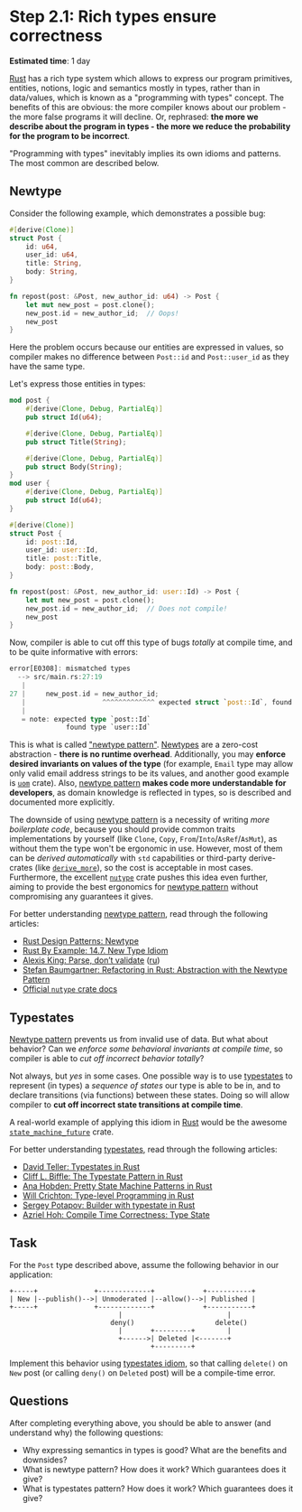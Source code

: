 Step 2.1: Rich types ensure correctness
=======================================

__Estimated time__: 1 day

[Rust] has a rich type system which allows to express our program primitives, entities, notions, logic and semantics mostly in types, rather than in data/values, which is known as a "programming with types" concept. The benefits of this are obvious: the more compiler knows about our problem - the more false programs it will decline. Or, rephrased: __the more we describe about the program in types - the more we reduce the probability for the program to be incorrect__.

"Programming with types" inevitably implies its own idioms and patterns. The most common are described below.




## Newtype

Consider the following example, which demonstrates a possible bug:
```rust
#[derive(Clone)]
struct Post {
    id: u64,
    user_id: u64,
    title: String,
    body: String,
}

fn repost(post: &Post, new_author_id: u64) -> Post {
    let mut new_post = post.clone();
    new_post.id = new_author_id;  // Oops!
    new_post
}
```
Here the problem occurs because our entities are expressed in values, so compiler makes no difference between `Post::id` and `Post::user_id` as they have the same type.

Let's express those entities in types:
```rust
mod post {
    #[derive(Clone, Debug, PartialEq)]
    pub struct Id(u64);

    #[derive(Clone, Debug, PartialEq)]
    pub struct Title(String);

    #[derive(Clone, Debug, PartialEq)]
    pub struct Body(String);
}
mod user {
    #[derive(Clone, Debug, PartialEq)]
    pub struct Id(u64);
}

#[derive(Clone)]
struct Post {
    id: post::Id,
    user_id: user::Id,
    title: post::Title,
    body: post::Body,
}

fn repost(post: &Post, new_author_id: user::Id) -> Post {
    let mut new_post = post.clone();
    new_post.id = new_author_id;  // Does not compile!
    new_post
}
```
Now, compiler is able to cut off this type of bugs _totally_ at compile time, and to be quite informative with errors:
```rust
error[E0308]: mismatched types
  --> src/main.rs:27:19
   |
27 |     new_post.id = new_author_id;
   |                   ^^^^^^^^^^^^^ expected struct `post::Id`, found struct `user::Id`
   |
   = note: expected type `post::Id`
              found type `user::Id`
```

This is what is called ["newtype pattern"][1]. [Newtypes][1] are a zero-cost abstraction - __there is no runtime overhead__. Additionally, you may __enforce desired invariants on values of the type__ (for example, `Email` type may allow only valid email address strings to be its values, and another good example is [`uom`] crate). Also, [newtype pattern][1] __makes code more understandable for developers__, as domain knowledge is reflected in types, so is described and documented more explicitly.

The downside of using [newtype pattern][1] is a necessity of writing _more boilerplate code_, because you should provide common traits implementations by yourself (like `Clone`, `Copy`, `From`/`Into`/`AsRef`/`AsMut`), as without them the type won't be ergonomic in use. However, most of them can be _derived automatically_ with `std` capabilities or third-party derive-crates (like [`derive_more`]), so the cost is acceptable in most cases. Furthermore, the excellent [`nutype`] crate pushes this idea even further, aiming to provide the best ergonomics for [newtype pattern][1] without compromising any guarantees it gives.

For better understanding [newtype pattern][1], read through the following articles:
- [Rust Design Patterns: Newtype][1]
- [Rust By Example: 14.7. New Type Idiom][2]
- [Alexis King: Parse, don’t validate][7] ([ru][7_ru])
- [Stefan Baumgartner: Refactoring in Rust: Abstraction with the Newtype Pattern][10]
- [Official `nutype` crate docs][`nutype`]




## Typestates

[Newtype pattern][1] prevents us from invalid use of data. But what about behavior? Can we _enforce some behavioral invariants at compile time_, so compiler is able to _cut off incorrect behavior totally_?

Not always, but _yes_ in some cases. One possible way is to use [typestates][3] to represent (in types) a _sequence of states_ our type is able to be in, and to declare transitions (via functions) between these states. Doing so will allow compiler to __cut off incorrect state transitions at compile time__.

A real-world example of applying this idiom in [Rust] would be the awesome [`state_machine_future`] crate.

For better understanding [typestates][3], read through the following articles:
- [David Teller: Typestates in Rust][3]
- [Cliff L. Biffle: The Typestate Pattern in Rust][5]
- [Ana Hobden: Pretty State Machine Patterns in Rust][4]
- [Will Crichton: Type-level Programming in Rust][6]
- [Sergey Potapov: Builder with typestate in Rust][8]
- [Azriel Hoh: Compile Time Correctness: Type State][9]




## Task

For the `Post` type described above, assume the following behavior in our application:
```
+-----+              +-------------+            +-----------+
| New |--publish()-->| Unmoderated |--allow()-->| Published |
+-----+              +-------------+            +-----------+
                           |                          |
                         deny()                    delete()
                           |       +---------+        |
                           +------>| Deleted |<-------+
                                   +---------+
```

Implement this behavior using [typestates idiom][3], so that calling `delete()` on `New` post (or calling `deny()` on `Deleted` post) will be a compile-time error.




## Questions

After completing everything above, you should be able to answer (and understand why) the following questions:
- Why expressing semantics in types is good? What are the benefits and downsides?
- What is newtype pattern? How does it work? Which guarantees does it give?
- What is typestates pattern? How does it work? Which guarantees does it give?




[`derive_more`]: https://docs.rs/derive_more
[`nutype`]: https://docs.rs/nutype
[`state_machine_future`]: https://docs.rs/state_machine_future
[`uom`]: https://docs.rs/uom
[Rust]: https://www.rust-lang.org

[1]: https://rust-unofficial.github.io/patterns/patterns/behavioural/newtype.html
[2]: https://doc.rust-lang.org/rust-by-example/generics/new_types.html
[3]: https://yoric.github.io/post/rust-typestate
[4]: https://hoverbear.org/2016/10/12/rust-state-machine-pattern
[5]: https://cliffle.com/blog/rust-typestate
[6]: https://willcrichton.net/notes/type-level-programming
[7]: https://lexi-lambda.github.io/blog/2019/11/05/parse-don-t-validate
[7_ru]: https://habr.com/ru/post/498042
[8]: https://www.greyblake.com/blog/builder-with-typestate-in-rust
[9]: https://peace.mk/blog/compile-time-correctness-type-state
[10]: https://fettblog.eu/refactoring-rust-abstraction-newtype
